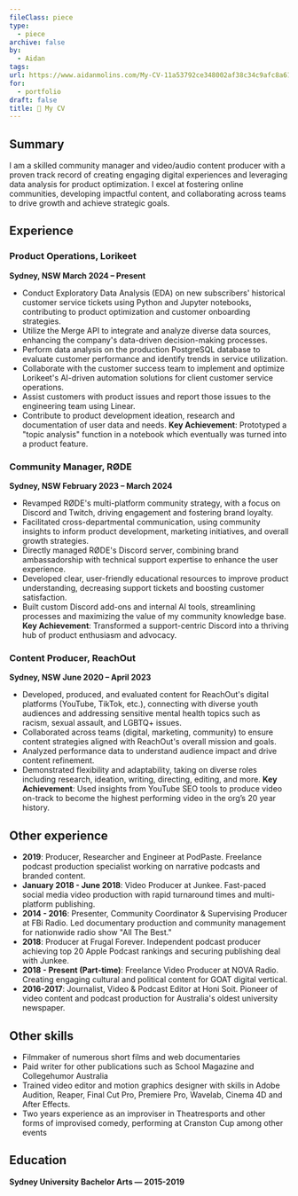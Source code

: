 ```yaml
---
fileClass: piece
type:
  - piece
archive: false
by:
  - Aidan
tags: 
url: https://www.aidanmolins.com/My-CV-11a53792ce348002af38c34c9afc8a61
for:
  - portfolio
draft: false
title: 📄 My CV
---
```


## **Summary**
I am a skilled community manager and video/audio content producer with a proven track record of creating engaging digital experiences and leveraging data analysis for product optimization. I excel at fostering online communities, developing impactful content, and collaborating across teams to drive growth and achieve strategic goals.
## **Experience**
### Product Operations, Lorikeet
**Sydney, NSW March 2024 – Present**
- Conduct Exploratory Data Analysis (EDA) on new subscribers' historical customer service tickets using Python and Jupyter notebooks, contributing to product optimization and customer onboarding strategies.
- Utilize the Merge API to integrate and analyze diverse data sources, enhancing the company's data-driven decision-making processes.
- Perform data analysis on the production PostgreSQL database to evaluate customer performance and identify trends in service utilization.
- Collaborate with the customer success team to implement and optimize Lorikeet's AI-driven automation solutions for client customer service operations.
- Assist customers with product issues and report those issues to the engineering team using Linear.
- Contribute to product development ideation, research and documentation of user data and needs.
**Key Achievement**: Prototyped a "topic analysis" function in a notebook which eventually was turned into a product feature.
### Community Manager, RØDE
**Sydney, NSW February 2023 – March 2024**
- Revamped RØDE's multi-platform community strategy, with a focus on Discord and Twitch, driving engagement and fostering brand loyalty.
- Facilitated cross-departmental communication, using community insights to inform product development, marketing initiatives, and overall growth strategies.
- Directly managed RØDE's Discord server, combining brand ambassadorship with technical support expertise to enhance the user experience.
- Developed clear, user-friendly educational resources to improve product understanding, decreasing support tickets and boosting customer satisfaction.
- Built custom Discord add-ons and internal AI tools, streamlining processes and maximizing the value of my community knowledge base.
**Key Achievement**: Transformed a support-centric Discord into a thriving hub of product enthusiasm and advocacy.
### Content Producer, ReachOut
**Sydney, NSW June 2020 – April 2023**
- Developed, produced, and evaluated content for ReachOut's digital platforms (YouTube, TikTok, etc.), connecting with diverse youth audiences and addressing sensitive mental health topics such as racism, sexual assault, and LGBTQ+ issues.
- Collaborated across teams (digital, marketing, community) to ensure content strategies aligned with ReachOut's overall mission and goals.
- Analyzed performance data to understand audience impact and drive content refinement.
- Demonstrated flexibility and adaptability, taking on diverse roles including research, ideation, writing, directing, editing, and more.
**Key Achievement**: Used insights from YouTube SEO tools to produce video on-track to become the highest performing video in the org’s 20 year history.

## Other experience

- **2019**: Producer, Researcher and Engineer at PodPaste. Freelance podcast production specialist working on narrative podcasts and branded content.
- **January 2018 - June 2018**: Video Producer at Junkee. Fast-paced social media video production with rapid turnaround times and multi-platform publishing.
- **2014 - 2016**: Presenter, Community Coordinator & Supervising Producer at FBi Radio. Led documentary production and community management for nationwide radio show "All The Best."
- **2018**: Producer at Frugal Forever. Independent podcast producer achieving top 20 Apple Podcast rankings and securing publishing deal with Junkee.
- **2018 - Present (Part-time)**: Freelance Video Producer at NOVA Radio. Creating engaging cultural and political content for GOAT digital vertical.
- **2016-2017**: Journalist, Video & Podcast Editor at Honi Soit. Pioneer of video content and podcast production for Australia's oldest university newspaper.


## **Other skills**
- Filmmaker of numerous short films and web documentaries
- Paid writer for other publications such as School Magazine and Collegehumor Australia
- Trained video editor and motion graphics designer with skills in Adobe Audition, Reaper, Final Cut Pro, Premiere Pro, Wavelab, Cinema 4D and After Effects.
- Two years experience as an improviser in Theatresports and other forms of improvised comedy, performing at Cranston Cup among other events
## **Education**
**Sydney University**
**Bachelor Arts — 2015-2019**